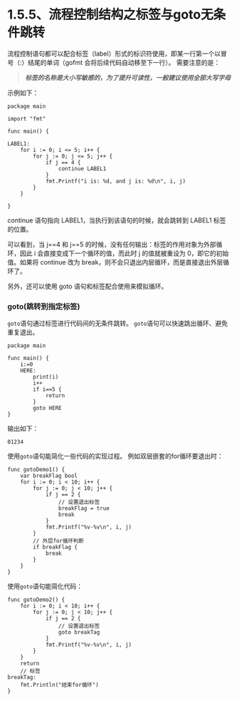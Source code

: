 # 1.5.5、流程控制结构之标签与goto无条件跳转

流程控制语句都可以配合标签（label）形式的标识符使用，即某一行第一个以冒号（:）结尾的单词（gofmt 会将后续代码自动移至下一行）。
需要注意的是：

>  _**标签的名称是大小写敏感的，为了提升可读性，一般建议使用全部大写字母**_

示例如下：
```
package main

import "fmt"

func main() {

LABEL1:
	for i := 0; i <= 5; i++ {
		for j := 0; j <= 5; j++ {
			if j == 4 {
				continue LABEL1
			}
			fmt.Printf("i is: %d, and j is: %d\n", i, j)
		}
	}

}
```

continue 语句指向 LABEL1，当执行到该语句的时候，就会跳转到 LABEL1 标签的位置。

可以看到，当 j==4 和 j==5 的时候，没有任何输出：标签的作用对象为外部循环，因此 i 会直接变成下一个循环的值，而此时 j 的值就被重设为 0，即它的初始值。如果将 continue 改为 break，则不会只退出内层循环，而是直接退出外层循环了。

另外，还可以使用 goto 语句和标签配合使用来模拟循环。

### goto(跳转到指定标签)

`goto`语句通过标签进行代码间的无条件跳转。
`goto`语句可以快速跳出循环、避免重复退出。


```
package main

func main() {
	i:=0
	HERE:
		print(i)
		i++
		if i==5 {
			return
		}
		goto HERE
}
```

输出如下：
```
01234
```


使用`goto`语句能简化一些代码的实现过程。 例如双层嵌套的for循环要退出时：

```
func gotoDemo1() {
	var breakFlag bool
	for i := 0; i < 10; i++ {
		for j := 0; j < 10; j++ {
			if j == 2 {
				// 设置退出标签
				breakFlag = true
				break
			}
			fmt.Printf("%v-%v\n", i, j)
		}
		// 外层for循环判断
		if breakFlag {
			break
		}
	}
}
```

使用`goto`语句能简化代码：

```
func gotoDemo2() {
	for i := 0; i < 10; i++ {
		for j := 0; j < 10; j++ {
			if j == 2 {
				// 设置退出标签
				goto breakTag
			}
			fmt.Printf("%v-%v\n", i, j)
		}
	}
	return
	// 标签
breakTag:
	fmt.Println("结束for循环")
}
```